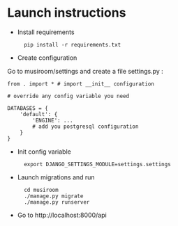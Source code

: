 # Launch instructions

* Install requirements 

		pip install -r requirements.txt
		
* Create configuration

Go to musiroom/settings and create a file settings.py :

	from . import * # import __init__ configuration
	
	# override any config variable you need
	
	DATABASES = {
		'default': {
			'ENGINE': ...
			# add you postgresql configuration
		}
	}
	
* Init config variable

		export DJANGO_SETTINGS_MODULE=settings.settings

* Launch migrations and run

		cd musiroom
		./manage.py migrate
		./manage.py runserver
		
* Go to http://localhost:8000/api 

		
